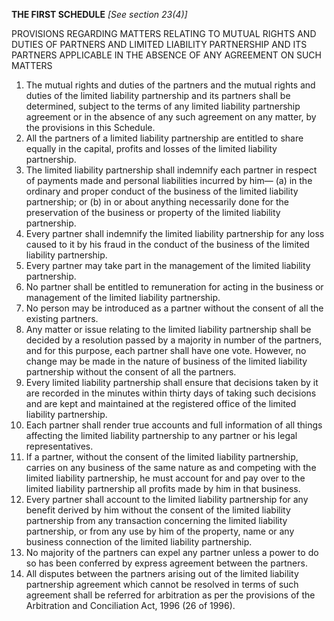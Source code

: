 **THE FIRST SCHEDULE**
*[See section 23(4)]*

PROVISIONS REGARDING MATTERS RELATING TO MUTUAL RIGHTS AND DUTIES OF PARTNERS AND LIMITED LIABILITY PARTNERSHIP AND ITS PARTNERS APPLICABLE IN THE ABSENCE OF ANY AGREEMENT ON SUCH MATTERS
1. The mutual rights and duties of the partners and the mutual rights and duties of the limited liability partnership and its partners shall be determined, subject to the terms of any limited liability partnership agreement or in the absence of any such agreement on any matter, by the provisions in this Schedule.
2. All the partners of a limited liability partnership are entitled to share equally in the capital, profits and losses of the limited liability partnership.
3. The limited liability partnership shall indemnify each partner in respect of payments made and personal liabilities incurred by him—
(a)	 	in the ordinary and proper conduct of the business of the limited liability partnership; or
(b)	 	in or about anything necessarily done for the preservation of the business or property of the limited liability partnership.
4. Every partner shall indemnify the limited liability partnership for any loss caused to it by his fraud in the conduct of the business of the limited liability partnership.
5. Every partner may take part in the management of the limited liability partnership.
6. No partner shall be entitled to remuneration for acting in the business or management of the limited liability partnership.
7. No person may be introduced as a partner without the consent of all the existing partners.
8. Any matter or issue relating to the limited liability partnership shall be decided by a resolution passed by a majority in number of the partners, and for this purpose, each partner shall have one vote. However, no change may be made in the nature of business of the limited liability partnership without the consent of all the partners.
9. Every limited liability partnership shall ensure that decisions taken by it are recorded in the minutes within thirty days of taking such decisions and are kept and maintained at the registered office of the limited liability partnership.
10. Each partner shall render true accounts and full information of all things affecting the limited liability partnership to any partner or his legal representatives.
11. If a partner, without the consent of the limited liability partnership, carries on any business of the same nature as and competing with the limited liability partnership, he must account for and pay over to the limited liability partnership all profits made by him in that business.
12. Every partner shall account to the limited liability partnership for any benefit derived by him without the consent of the limited liability partnership from any transaction concerning the limited liability partnership, or from any use by him of the property, name or any business connection of the limited liability partnership.
13. No majority of the partners can expel any partner unless a power to do so has been conferred by express agreement between the partners.
14. All disputes between the partners arising out of the limited liability partnership agreement which cannot be resolved in terms of such agreement shall be referred for arbitration as per the provisions of the Arbitration and Conciliation Act, 1996 (26 of 1996).
